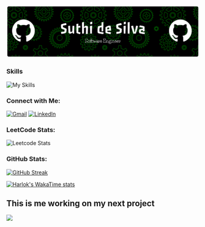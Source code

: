 ![Suthi png](https://github.com/suthidesilva/suthidesilva/blob/main/readme.png)

### Skills
![My Skills](https://go-skill-icons.vercel.app/api/icons?i=python,cs,sqlserver,sqlite,javascript,html,css,r,java,typescript,nodejs,react,dotnet,angular,tensorflow,pytorch,sklearn,bootstrap,jquery,mongodb,postgresql,mysql,azure,aws,git,docker,kubernetes,bash,vscode,github,powershell,windows,linux,ubuntu&titles=true)

### Connect with Me:
[![Gmail](https://skillicons.dev/icons?i=gmail)](mailto:suthiradesilva@gmail.com) [![LinkedIn](https://skillicons.dev/icons?i=linkedin)](https://www.linkedin.com/in/desilvasuthira)


### LeetCode Stats:
![Leetcode Stats](https://leetcard.jacoblin.cool/suthidesilva?ext=activity&theme=dark)

### GitHub Stats:

[![GitHub Streak](https://streak-stats.demolab.com?user=suthidesilva&theme=dracula&hide_border=true)](https://git.io/streak-stats)

[![Harlok's WakaTime stats](https://github-readme-stats.vercel.app/api/wakatime?username=ffflabs&layout=compact&theme=dark)](https://github.com/suthidesilva/github-readme-stats)

## This is me working on my next project

<img src="https://user-images.githubusercontent.com/74038190/225813708-98b745f2-7d22-48cf-9150-083f1b00d6c9.gif" width="1000">

